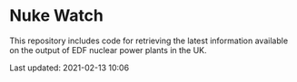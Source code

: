 # Nuke Watch

This repository includes code for retrieving the latest information available on the output of EDF nuclear power plants in the UK.

Last updated: 2021-02-13 10:06